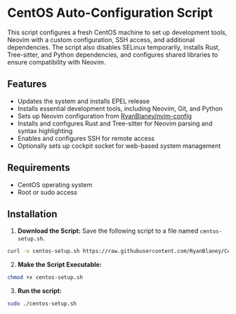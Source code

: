 # CentOS Auto-Configuration Script

This script configures a fresh CentOS machine to set up development tools, Neovim with a custom configuration, SSH access, and additional dependencies. The script also disables SELinux temporarily, installs Rust, Tree-sitter, and Python dependencies, and configures shared libraries to ensure compatibility with Neovim.

## Features

- Updates the system and installs EPEL release
- Installs essential development tools, including Neovim, Git, and Python
- Sets up Neovim configuration from [RyanBlaney/nvim-config](https://github.com/RyanBlaney/nvim-config)
- Installs and configures Rust and Tree-sitter for Neovim parsing and syntax highlighting
- Enables and configures SSH for remote access
- Optionally sets up cockpit socket for web-based system management

## Requirements

- CentOS operating system
- Root or sudo access

## Installation

1. **Download the Script:**
   Save the following script to a file named `centos-setup.sh`.
```bash
curl -o centos-setup.sh https://raw.githubusercontent.com/RyanBlaney/CentOS-Setup/main/centos-setup.sh
```

2. **Make the Script Executable:**
```bash
chmod +x centos-setup.sh
```
3. **Run the script:**
```bash
sudo ./centos-setup.sh
```
